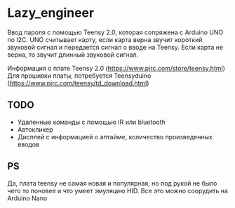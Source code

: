 Lazy_engineer
=============================
Ввод пароля с помощью Teensy 2.0, которая сопряжена с Arduino UNO по I2C. 
UNO считывает карту, если карта верна звучит короткий звуковой сигнал и передается сигнал о вводе на Teensy.
Если карта не верна, то звучит длинный звуковой сигнал.

Информация о плате Teensy 2.0 (https://www.pjrc.com/store/teensy.html)
Для прошивки платы, потребуется Teensyduino (https://www.pjrc.com/teensy/td_download.html)

TODO
------------

* Удаленные команды с помощью IR или bluetooth
* Автокликер
* Дисплей с информацией о аптайме, количество произведенных вводов


PS
------------
Да, плата teensy не самая новая и популярная, но под рукой не было чего то поновее и что умеет эмуляцию HID.
Все это можно соорудить на Arduino Nano

